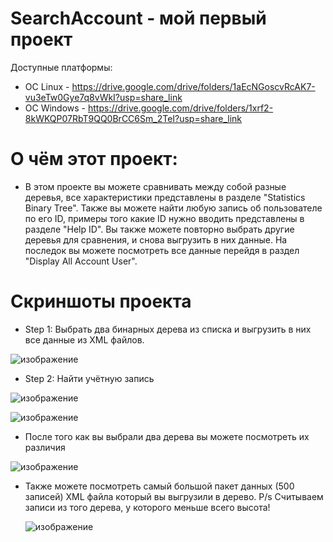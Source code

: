 # SearchAccount - мой первый проект
Доступные платформы:

- OC Linux - https://drive.google.com/drive/folders/1aEcNGoscvRcAK7-vu3eTw0Gye7q8vWkI?usp=share_link
- OC Windows - https://drive.google.com/drive/folders/1xrf2-8kWKQP07RbT9QQ0BrCC6Sm_2TeI?usp=share_link

# О чём этот проект:

- В этом проекте вы можете сравнивать между собой разные деревья, все характеристики представлены 
  в разделе "Statistics Binary Tree". Также вы можете найти любую запись об пользователе по его ID,
  примеры того какие ID нужно вводить представлены в разделе "Help ID". Вы также можете повторно 
  выбрать другие деревья для сравнения, и снова выгрузить в них данные. На последок вы можете посмотреть 
  все данные перейдя в раздел "Display All Account User".

# Скриншоты проекта

- Step 1: Выбрать два бинарных дерева из списка и выгрузить в них все данные из XML файлов.

 ![изображение](https://user-images.githubusercontent.com/100667839/217523286-edd684be-a52e-428e-905c-e2babad89892.png)

- Step 2: Найти учётную запись

 ![изображение](https://user-images.githubusercontent.com/100667839/217522818-b7e978d6-5271-4ea8-9939-1c48a5b39666.png)
 
 ![изображение](https://user-images.githubusercontent.com/100667839/217523708-9b918b45-247b-47b4-977a-acffc8f1eaa0.png)

- После того как вы выбрали два дерева вы можете посмотреть их различия 

 ![изображение](https://user-images.githubusercontent.com/100667839/217524019-457cce83-3c09-4ab2-a1ff-1905439b41d0.png)

- Также можете посмотреть самый большой пакет данных (500 записей) XML файла который вы выгрузили в дерево.
  P/s Считываем записи из того дерева, у которого меньше всего высота!
  
  ![изображение](https://user-images.githubusercontent.com/100667839/217525589-4585c9d8-d0d7-46ef-8c4a-5e27ab766388.png)

  
  
